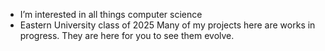 - I’m interested in all things computer science
- Eastern University class of 2025
Many of my projects here are works in progress. They are here for you to see them evolve.
<!---
evanjmcafee/evanjmcafee is a ✨ special ✨ repository because its `README.md` (this file) appears on your GitHub profile.
You can click the Preview link to take a look at your changes.
--->

